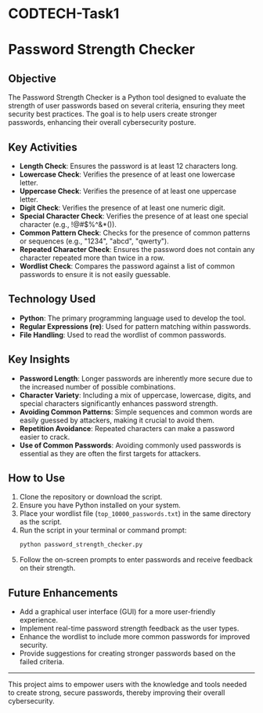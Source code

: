 # CODTECH-Task1

# Password Strength Checker

## Objective
The Password Strength Checker is a Python tool designed to evaluate the strength of user passwords based on several criteria, ensuring they meet security best practices. The goal is to help users create stronger passwords, enhancing their overall cybersecurity posture.

## Key Activities
- **Length Check**: Ensures the password is at least 12 characters long.
- **Lowercase Check**: Verifies the presence of at least one lowercase letter.
- **Uppercase Check**: Verifies the presence of at least one uppercase letter.
- **Digit Check**: Verifies the presence of at least one numeric digit.
- **Special Character Check**: Verifies the presence of at least one special character (e.g., !@#$%^&*()).
- **Common Pattern Check**: Checks for the presence of common patterns or sequences (e.g., "1234", "abcd", "qwerty").
- **Repeated Character Check**: Ensures the password does not contain any character repeated more than twice in a row.
- **Wordlist Check**: Compares the password against a list of common passwords to ensure it is not easily guessable.

## Technology Used
- **Python**: The primary programming language used to develop the tool.
- **Regular Expressions (re)**: Used for pattern matching within passwords.
- **File Handling**: Used to read the wordlist of common passwords.

## Key Insights
- **Password Length**: Longer passwords are inherently more secure due to the increased number of possible combinations.
- **Character Variety**: Including a mix of uppercase, lowercase, digits, and special characters significantly enhances password strength.
- **Avoiding Common Patterns**: Simple sequences and common words are easily guessed by attackers, making it crucial to avoid them.
- **Repetition Avoidance**: Repeated characters can make a password easier to crack.
- **Use of Common Passwords**: Avoiding commonly used passwords is essential as they are often the first targets for attackers.

## How to Use
1. Clone the repository or download the script.
2. Ensure you have Python installed on your system.
3. Place your wordlist file (`top_10000_passwords.txt`) in the same directory as the script.
4. Run the script in your terminal or command prompt:
    ```sh
    python password_strength_checker.py
    ```
5. Follow the on-screen prompts to enter passwords and receive feedback on their strength.

## Future Enhancements
- Add a graphical user interface (GUI) for a more user-friendly experience.
- Implement real-time password strength feedback as the user types.
- Enhance the wordlist to include more common passwords for improved security.
- Provide suggestions for creating stronger passwords based on the failed criteria.

---

This project aims to empower users with the knowledge and tools needed to create strong, secure passwords, thereby improving their overall cybersecurity.
